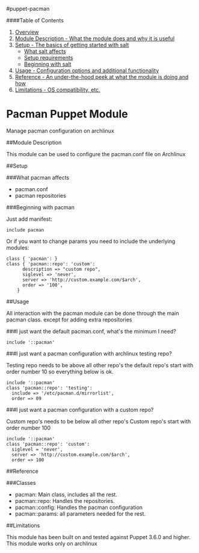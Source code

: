 #puppet-pacman


####Table of Contents

1. [Overview](#overview)
2. [Module Description - What the module does and why it is useful](#module-description)
3. [Setup - The basics of getting started with salt](#setup)
    * [What salt affects](#what-salt-affects)
    * [Setup requirements](#setup-requirements)
    * [Beginning with salt](#beginning-with-salt)
4. [Usage - Configuration options and additional functionality](#usage)
5. [Reference - An under-the-hood peek at what the module is doing and how](#reference)
5. [Limitations - OS compatibility, etc.](#limitations)


# Pacman Puppet Module

Manage pacman configuration on archlinux


##Module Description

This module can be used to configure the pacman.conf file on Archlinux

##Setup

###What pacman affects

 * pacman.conf
 * pacman repositories
 
###Beginning with pacman

Just add manifest:

```puppet
include pacman
```

Or if you want to change params you need to include the underlying modules:
 
```puppet
class { 'pacman': }
class { 'pacman::repo': 'custom':
      description => "custom repo",
      siglevel => 'never',
      server => 'http://custom.example.com/$arch',
      order => '100',
    }
```

##Usage

All interaction with the pacman module can be done through
the main pacman class. except for adding extra repositories

###I just want the default pacman.conf, what's the minimum I need?

```puppet
include '::pacman'
```

###I just want a pacman configuration with archlinux testing repo?

Testing repo needs to be above all other repo's
the default repo's start with order number 10
so everything below is ok.

```puppet
include '::pacman'
class 'pacman::repo': 'testing':
  include => '/etc/pacman.d/mirrorlist',
  order => 09
```

###I just want a pacman configuration with a custom repo?

Custom repo's needs to be below all other repo's
Custom repo's start with order number 100

```puppet
include '::pacman'
class 'pacman::repo': 'custom':
  siglevel = 'never',
  server => 'http://custom.example.com/$arch',
  order => 100
```


##Reference

###Classes
 * pacman: Main class, includes all the rest.
 * pacman::repo: Handles the repositories.
 * pacman::config: Handles the pacman configuration
 * pacman::params: all parameters needed for the rest.


##Limitations

This module has been built on and tested against Puppet 3.6.0 and higher.
This module works only on archlinux
